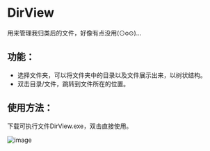 # DirView
用来管理我归类后的文件，好像有点没用(⊙o⊙)…
## 功能：
- 选择文件夹，可以将文件夹中的目录以及文件展示出来，以树状结构。
- 双击目录/文件，跳转到文件所在的位置。
## 使用方法：
下载可执行文件DirView.exe，双击直接使用。

![image](https://github.com/user-attachments/assets/3d9aa66f-e6e5-4e81-924c-cc00df994e5a)
